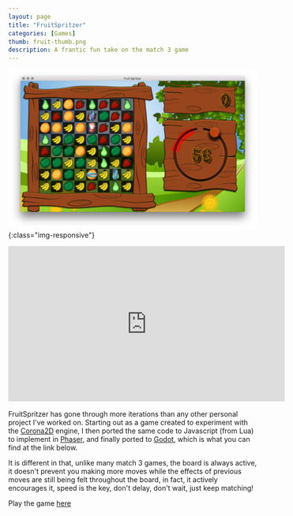 ```yaml
---
layout: page
title: "FruitSpritzer"
categories: [Games]
thumb: fruit-thumb.png
description: A frantic fun take on the match 3 game
---
```


![FruitSpritzer](/images/portfolio/fruit.png){:class="img-responsive"}

<p style="text-align: center;"><iframe width="560" height="315" src="https://www.youtube.com/embed/fZRaFOUGMgE" title="YouTube video player" frameborder="0" allow="accelerometer; autoplay; clipboard-write; encrypted-media; gyroscope; picture-in-picture" allowfullscreen></iframe></p>

FruitSpritzer has gone through more iterations than any other personal project
I've worked on. Starting out as a game created to experiment with the
[Corona2D](https://coronalabs.com/) engine, I then ported the same code to
Javascript (from Lua) to implement in [Phaser](https://phaser.io/), and finally
ported to [Godot](https://godotengine.org/), which is what you can find at the
link below.

It is different in that, unlike many match 3 games, the board is always active,
it doesn't prevent you making more moves while the effects of previous moves
are still being felt throughout the board, in fact, it actively encourages it,
speed is the key, don't delay, don't wait, just keep matching!

Play the game [here](https://indigobeetle.itch.io/fruitspritzer)
